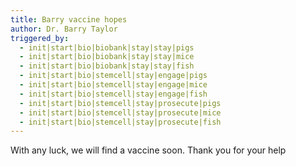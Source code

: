 ```yaml
---
title: Barry vaccine hopes
author: Dr. Barry Taylor
triggered_by:
  - init|start|bio|biobank|stay|stay|pigs
  - init|start|bio|biobank|stay|stay|mice
  - init|start|bio|biobank|stay|stay|fish
  - init|start|bio|stemcell|stay|engage|pigs
  - init|start|bio|stemcell|stay|engage|mice
  - init|start|bio|stemcell|stay|engage|fish
  - init|start|bio|stemcell|stay|prosecute|pigs
  - init|start|bio|stemcell|stay|prosecute|mice
  - init|start|bio|stemcell|stay|prosecute|fish
---
```

With any luck, we will find a vaccine soon. Thank you for your help

